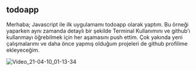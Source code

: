 ## todoapp

Merhaba;
Javascript ile ilk uygulamamı todoapp olarak yaptım. Bu örneği yaparken aynı zamanda detaylı bir şekilde Terminal Kullanımını ve github'ı kullanmayı öğrebilmek için her aşamasını push ettim. Çok yakında yeni çalışmalarımı ve  daha önce yapmış olduğum projeleri de github profilime ekleyeceğim. 

![Video_21-04-10_01-13-34](https://user-images.githubusercontent.com/56774618/114245902-07372580-999a-11eb-9133-410af92330ba.gif)

